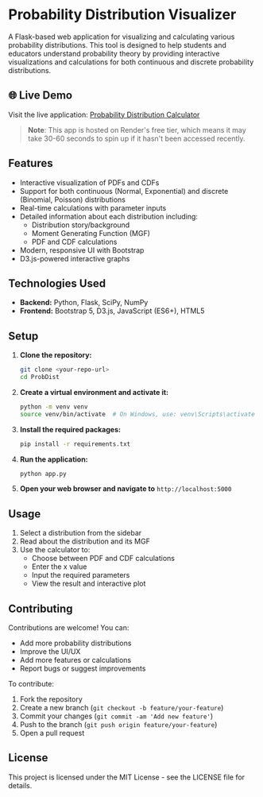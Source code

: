 # Probability Distribution Visualizer

A Flask-based web application for visualizing and calculating various probability distributions. This tool is designed to help students and educators understand probability theory by providing interactive visualizations and calculations for both continuous and discrete probability distributions.

## 🌐 Live Demo

Visit the live application: [Probability Distribution Calculator](https://probability-dist-calculator.onrender.com)

> **Note**: This app is hosted on Render's free tier, which means it may take 30-60 seconds to spin up if it hasn't been accessed recently.

## Features

- Interactive visualization of PDFs and CDFs
- Support for both continuous (Normal, Exponential) and discrete (Binomial, Poisson) distributions
- Real-time calculations with parameter inputs
- Detailed information about each distribution including:
  - Distribution story/background
  - Moment Generating Function (MGF)
  - PDF and CDF calculations
- Modern, responsive UI with Bootstrap
- D3.js-powered interactive graphs

## Technologies Used

- **Backend:** Python, Flask, SciPy, NumPy
- **Frontend:** Bootstrap 5, D3.js, JavaScript (ES6+), HTML5

## Setup

1. **Clone the repository:**
   ```bash
   git clone <your-repo-url>
   cd ProbDist
   ```
2. **Create a virtual environment and activate it:**
   ```bash
   python -m venv venv
   source venv/bin/activate  # On Windows, use: venv\Scripts\activate
   ```
3. **Install the required packages:**
   ```bash
   pip install -r requirements.txt
   ```
4. **Run the application:**
   ```bash
   python app.py
   ```
5. **Open your web browser and navigate to** `http://localhost:5000`

## Usage

1. Select a distribution from the sidebar
2. Read about the distribution and its MGF
3. Use the calculator to:
   - Choose between PDF and CDF calculations
   - Enter the x value
   - Input the required parameters
   - View the result and interactive plot

## Contributing

Contributions are welcome! You can:

- Add more probability distributions
- Improve the UI/UX
- Add more features or calculations
- Report bugs or suggest improvements

To contribute:

1. Fork the repository
2. Create a new branch (`git checkout -b feature/your-feature`)
3. Commit your changes (`git commit -am 'Add new feature'`)
4. Push to the branch (`git push origin feature/your-feature`)
5. Open a pull request

## License

This project is licensed under the MIT License - see the LICENSE file for details.
